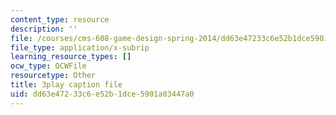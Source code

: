 ```yaml
---
content_type: resource
description: ''
file: /courses/cms-608-game-design-spring-2014/dd63e47233c6e52b1dce5901a03447a0_1506701.srt
file_type: application/x-subrip
learning_resource_types: []
ocw_type: OCWFile
resourcetype: Other
title: 3play caption file
uid: dd63e472-33c6-e52b-1dce-5901a03447a0
---
```

